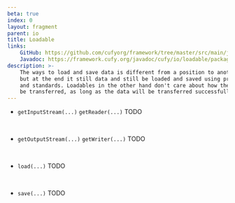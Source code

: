 ```yaml
---
beta: true
index: 0
layout: fragment
parent: io
title: Loadable
links:
    GitHub: https://github.com/cufyorg/framework/tree/master/src/main/java/cufy/io/loadable
    Javadoc: https://framework.cufy.org/javadoc/cufy/io/loadable/package-summary.html
description: >-
    The ways to load and save data is different from a position to another,
    but at the end it still data and still be loaded and saved using protocols
    and standards. Loadables in the other hand don't care about how the data will
    be transferred, as long as the data will be transferred successfully.
---
```


- `getInputStream(...)` `getReader(...)` TODO
<br>

- `getOutputStream(...)` `getWriter(...)` TODO
<br>

- `load(...)` TODO
<br>

- `save(...)` TODO